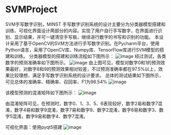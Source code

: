 # SVMProject
SVM手写数字识别，MINST
手写数字识别系统的设计主要分为分类器模型搭建和训练、可视化界面设计两部分的内容。实现了用户自行手写数字，在界面进行识别、显示结果，并可一键清空手写板，继续进行数字的书写和识别的功能。
本设计采用了基于OpenCV的SVM方法进行手写数字识别。在Pycharm平台，使用Python语言，采用了OpenCV库、Numpy库、TensorFlow库进行SVM模型的搭建和训练。
分类器模型的搭建和训练流程如下图所示：
![image](https://user-images.githubusercontent.com/87626531/163778740-2b5224b7-d937-471c-af57-b315c0e1b51b.png)
 经过测试，各类数字的预测准确率如下图所示。
 ![image](https://user-images.githubusercontent.com/87626531/163779021-8cac894f-09a7-4a80-a883-743462bae3b9.png)
由上图可见，模型对数字0和1的预测效果最好，对数字8和9的预测效果相对较差，不过预测准确率都在97.5%以上，效果比较理想，满足手写数字识别系统的设计要求。
总体的测试结果如下图所示，可见总体的准确率、精确率、召回率、F1为98.54%
![image](https://user-images.githubusercontent.com/87626531/163779081-601fae88-b827-4db9-a842-c24478ebd360.png)

该模型预测的混淆矩阵如下图所示：
![image](https://user-images.githubusercontent.com/87626531/163779137-d6338cd6-4125-47c4-9b6e-87b8a4e2f61c.png)

由混淆矩阵可见，在预测时，数字0、1、3、5、6表现较好，数字2易和数字7混淆，数字4易和数字9混淆，数字7易和数字9、数字2混淆，数字8易和数字3、数字5混淆，数字9易和数字4、数字7混淆。

可视化界面：使用pyqt5搭建
![image](https://user-images.githubusercontent.com/87626531/163779200-9333a62f-fc67-472c-a4bf-6ffa29ad61d9.png)
